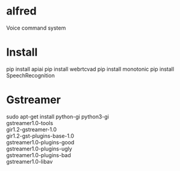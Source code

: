 # alfred
Voice command system

# Install
pip install apiai
pip install webrtcvad
pip install monotonic
pip install SpeechRecognition

# Gstreamer
sudo apt-get install python-gi python3-gi \
    gstreamer1.0-tools \
    gir1.2-gstreamer-1.0 \
    gir1.2-gst-plugins-base-1.0 \
    gstreamer1.0-plugins-good \
    gstreamer1.0-plugins-ugly \
    gstreamer1.0-plugins-bad \
    gstreamer1.0-libav

